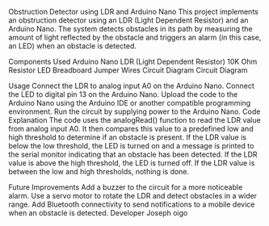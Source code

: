 Obstruction Detector using LDR and Arduino Nano
This project implements an obstruction detector using an LDR (Light Dependent Resistor) and an Arduino Nano. The system detects obstacles in its path by measuring the amount of light reflected by the obstacle and triggers an alarm (in this case, an LED) when an obstacle is detected.

Components Used
Arduino Nano
LDR (Light Dependent Resistor)
10K Ohm Resistor
LED
Breadboard
Jumper Wires
Circuit Diagram
Circuit Diagram

Usage
Connect the LDR to analog input A0 on the Arduino Nano.
Connect the LED to digital pin 13 on the Arduino Nano.
Upload the code to the Arduino Nano using the Arduino IDE or another compatible programming environment.
Run the circuit by supplying power to the Arduino Nano.
Code Explanation
The code uses the analogRead() function to read the LDR value from analog input A0. It then compares this value to a predefined low and high threshold to determine if an obstacle is present. If the LDR value is below the low threshold, the LED is turned on and a message is printed to the serial monitor indicating that an obstacle has been detected. If the LDR value is above the high threshold, the LED is turned off. If the LDR value is between the low and high thresholds, nothing is done.

Future Improvements
Add a buzzer to the circuit for a more noticeable alarm.
Use a servo motor to rotate the LDR and detect obstacles in a wider range.
Add Bluetooth connectivity to send notifications to a mobile device when an obstacle is detected.
Developer
Joseph oigo
